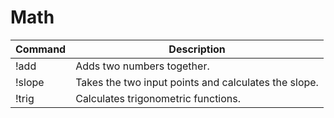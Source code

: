 # Math

| Command | Description                                          |
|---------|------------------------------------------------------|
| !add    | Adds two numbers together.                           |
| !slope  | Takes the two input points and calculates the slope. |
| !trig   | Calculates trigonometric functions.                  |
